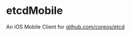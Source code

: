 etcdMobile
==========

An iOS Mobile Client for [github.com/coreos/etcd](http://github.com/coreos/etcd)
